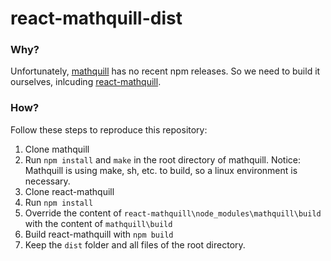 # react-mathquill-dist
### Why?
Unfortunately, [mathquill](https://github.com/mathquill/mathquill) has no recent npm releases. So we need to build it ourselves, inlcuding [react-mathquill](https://github.com/viktorstrate/react-mathquill).
### How?
Follow these steps to reproduce this repository:
1. Clone mathquill
2. Run `npm install` and `make` in the root directory of mathquill. Notice: Mathquill is using make, sh, etc. to build, so a linux environment is necessary.
3. Clone react-mathquill
4. Run `npm install`
5. Override the content of `react-mathquill\node_modules\mathquill\build` with the content of `mathquill\build`
6. Build react-mathquill with `npm build`
7. Keep the `dist` folder and all files of the root directory.
